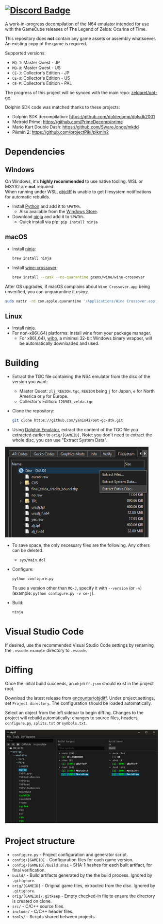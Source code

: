[![Discord Badge]][discord]
=============

[Discord Badge]: https://img.shields.io/discord/688807550715560050?color=%237289DA&logo=discord&logoColor=%23FFFFFF
[discord]: https://discord.zelda64.dev

A work-in-progress decompilation of the N64 emulator intended for use with the GameCube releases of The Legend of Zelda: Ocarina of Time.

This repository does **not** contain any game assets or assembly whatsoever. An existing copy of the game is required.

Supported versions:

- `MQ-J`: Master Quest - JP
- `MQ-U`: Master Quest - US
- `CE-J`: Collector's Edition - JP
- `CE-U`: Collector's Edition - US
- `CE-P`: Collector's Edition - PAL

The progress of this project will be synced with the main repo: [zeldaret/oot-gc](https://github.com/zeldaret/oot-gc).

Dolphin SDK code was matched thanks to these projects:
- Dolphin SDK decompilation: https://github.com/doldecomp/dolsdk2001
- Metroid Prime: https://github.com/PrimeDecomp/prime
- Mario Kart Double Dash: https://github.com/SwareJonge/mkdd
- Pikmin 2: https://github.com/projectPiki/pikmin2

Dependencies
============

Windows
--------

On Windows, it's **highly recommended** to use native tooling. WSL or MSYS2 are **not** required.  
When running under WSL, [objdiff](#diffing) is unable to get filesystem notifications for automatic rebuilds.

- Install [Python](https://www.python.org/downloads/) and add it to `%PATH%`.
  - Also available from the [Windows Store](https://apps.microsoft.com/store/detail/python-311/9NRWMJP3717K).
- Download [ninja](https://github.com/ninja-build/ninja/releases) and add it to `%PATH%`.
  - Quick install via pip: `pip install ninja`

macOS
------

- Install [ninja](https://github.com/ninja-build/ninja/wiki/Pre-built-Ninja-packages):

  ```sh
  brew install ninja
  ```

- Install [wine-crossover](https://github.com/Gcenx/homebrew-wine):

  ```sh
  brew install --cask --no-quarantine gcenx/wine/wine-crossover
  ```

After OS upgrades, if macOS complains about `Wine Crossover.app` being unverified, you can unquarantine it using:

```sh
sudo xattr -rd com.apple.quarantine '/Applications/Wine Crossover.app'
```

Linux
------

- Install [ninja](https://github.com/ninja-build/ninja/wiki/Pre-built-Ninja-packages).
- For non-x86(_64) platforms: Install wine from your package manager.
  - For x86(_64), [wibo](https://github.com/decompals/wibo), a minimal 32-bit Windows binary wrapper, will be automatically downloaded and used.

Building
========

- Extract the TGC file containing the N64 emulator from the disc of the version you want:
  * Master Quest: ``zlj_REGION.tgc``, ``REGION`` being ``j`` for Japan, ``e`` for North America or ``p`` for Europe.
  * Collector's Edition: ``120903_zelda.tgc``

- Clone the repository:

  ```sh
  git clone https://github.com/yanis42/oot-gc-dtk.git
  ```

- Using [Dolphin Emulator](https://dolphin-emu.org), extract the content of the TGC file you extracted earlier to ``orig/[GAMEID]``. Note: you don't need to extract the whole disc, you can use "Extract System Data".

![](assets/dolphin-extract.png)

  - To save space, the only necessary files are the following. Any others can be deleted.
    - `sys/main.dol`
- Configure:

  ```sh
  python configure.py
  ```

  To use a version other than `MQ-J`, specify it with `--version` (or `-v`) (example: ``python configure.py -v ce-j``).
- Build:

  ```sh
  ninja
  ```

Visual Studio Code
==================

If desired, use the recommended Visual Studio Code settings by renaming the `.vscode.example` directory to `.vscode`.

Diffing
=======

Once the initial build succeeds, an `objdiff.json` should exist in the project root.

Download the latest release from [encounter/objdiff](https://github.com/encounter/objdiff). Under project settings, set `Project directory`. The configuration should be loaded automatically.

Select an object from the left sidebar to begin diffing. Changes to the project will rebuild automatically: changes to source files, headers, `configure.py`, `splits.txt` or `symbols.txt`.

![](assets/objdiff.png)

Project structure
==================

- `configure.py` - Project configuration and generator script.
- `config/[GAMEID]` - Configuration files for each game version.
- `config/[GAMEID]/build.sha1` - SHA-1 hashes for each built artifact, for final verification.
- `build/` - Build artifacts generated by the the build process. Ignored by `.gitignore`.
- `orig/[GAMEID]` - Original game files, extracted from the disc. Ignored by `.gitignore`.
- `orig/[GAMEID]/.gitkeep` - Empty checked-in file to ensure the directory is created on clone.
- `src/` - C/C++ source files.
- `include/` - C/C++ header files.
- `tools/` - Scripts shared between projects.
